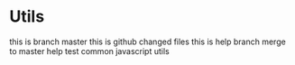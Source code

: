 # Utils
this is branch master
this is github changed files
this is help branch merge to master
help test
common javascript utils
